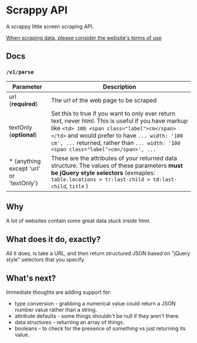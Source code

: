 # Scrappy API
A scrappy little screen scraping API.

[When scraping data, please consider the website's terms of use](https://en.wikipedia.org/wiki/Web_scraping#Legal_issues)

## Docs

### `/v1/parse`

Parameter | Description
---|---
url (**required**) | The url of the web page to be scraped
textOnly (**optional**) | Set this to true if you want to only ever return text, never html. This is useful if you have markup like  `<td> 100 <span class="label">cm</span></td>` and would prefer to have `... width: '100 cm', ...` returned, rather than `... width: '100 <span class="label">cm</span>', ...`
* (anything except 'url' or 'textOnly') | These are the attributes of your returned data structure. The values of these parameters **must be jQuery style selectors** (exmaples: `table.locations > tr:last-child > td:last-child`, `title` )

## Why
A lot of websites contain some great data stuck inside html.

## What does it do, exactly?
All it does, is take a URL, and then return structured JSON based on "jQuery style" selectors that you specify.


## What's next?
Immediate thoughts are adding support for:
  - type conversion - grabbing a numerical value could return a JSON number value rather than a string.
  - attribute defaults - some things shouldn't be null if they aren't there.
  - data structures - returning an array of things.
  - booleans - to check for the presence of something vs just returning its value.
